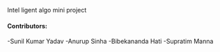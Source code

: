 Intel ligent algo mini project
#### Contributors:
  -Sunil Kumar Yadav
  -Anurup Sinha
  -Bibekananda Hati
  -Supratim Manna
